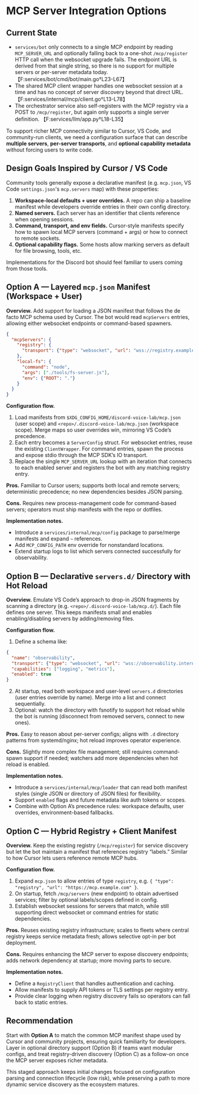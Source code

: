 # MCP Server Integration Options

## Current State

- `services/bot` only connects to a single MCP endpoint by reading `MCP_SERVER_URL` and optionally falling back to a one-shot `/mcp/register` HTTP call when the websocket upgrade fails. The endpoint URL is derived from that single string, so there is no support for multiple servers or per-server metadata today. 【F:services/bot/cmd/bot/main.go†L23-L67】
- The shared MCP client wrapper handles one websocket session at a time and has no concept of server discovery beyond that direct URL. 【F:services/internal/mcp/client.go†L13-L78】
- The orchestrator service also self-registers with the MCP registry via a POST to `/mcp/register`, but again only supports a single server definition. 【F:services/llm/app.py†L18-L35】

To support richer MCP connectivity similar to Cursor, VS Code, and community-run clients, we need a configuration surface that can describe **multiple servers**, **per-server transports**, and **optional capability metadata** without forcing users to write code.

## Design Goals Inspired by Cursor / VS Code

Community tools generally expose a declarative manifest (e.g. `mcp.json`, VS Code `settings.json`'s `mcp.servers` map) with these properties:

1. **Workspace-local defaults + user overrides.** A repo can ship a baseline manifest while developers override entries in their own config directory.
2. **Named servers.** Each server has an identifier that clients reference when opening sessions.
3. **Command, transport, and env fields.** Cursor-style manifests specify how to spawn local MCP servers (command + args) or how to connect to remote sockets.
4. **Optional capability flags.** Some hosts allow marking servers as default for file browsing, tools, etc.

Implementations for the Discord bot should feel familiar to users coming from those tools.

## Option A — Layered `mcp.json` Manifest (Workspace + User)

**Overview.** Add support for loading a JSON manifest that follows the de facto MCP schema used by Cursor. The bot would read `mcpServers` entries, allowing either websocket endpoints or command-based spawners.

```json
{
  "mcpServers": {
    "registry": {
      "transport": {"type": "websocket", "url": "wss://registry.example.com/mcp/ws"}
    },
    "local-fs": {
      "command": "node",
      "args": ["./tools/fs-server.js"],
      "env": {"ROOT": "."}
    }
  }
}
```

**Configuration flow.**

1. Load manifests from `$XDG_CONFIG_HOME/discord-voice-lab/mcp.json` (user scope) and `<repo>/.discord-voice-lab/mcp.json` (workspace scope). Merge maps so user overrides win, mirroring VS Code’s precedence.
2. Each entry becomes a `ServerConfig` struct. For websocket entries, reuse the existing `ClientWrapper`. For command entries, spawn the process and expose stdio through the MCP SDK’s IO transport.
3. Replace the single `MCP_SERVER_URL` lookup with an iteration that connects to each enabled server and registers the bot with any matching registry entry.

**Pros.** Familiar to Cursor users; supports both local and remote servers; deterministic precedence; no new dependencies besides JSON parsing.

**Cons.** Requires new process-management code for command-based servers; operators must ship manifests with the repo or dotfiles.

**Implementation notes.**

- Introduce a `services/internal/mcp/config` package to parse/merge manifests and expand `~` references.
- Add `MCP_CONFIG_PATH` env override for nonstandard locations.
- Extend startup logs to list which servers connected successfully for observability.

## Option B — Declarative `servers.d/` Directory with Hot Reload

**Overview.** Emulate VS Code’s approach to drop-in JSON fragments by scanning a directory (e.g. `<repo>/.discord-voice-lab/mcp.d/`). Each file defines one server. This keeps manifests small and enables enabling/disabling servers by adding/removing files.

**Configuration flow.**

1. Define a schema like:

```json
{
  "name": "observability",
  "transport": {"type": "websocket", "url": "wss://observability.internal/mcp/ws"},
  "capabilities": ["logging", "metrics"],
  "enabled": true
}
```

2. At startup, read both workspace and user-level `servers.d` directories (user entries override by name). Merge into a list and connect sequentially.
3. Optional: watch the directory with fsnotify to support hot reload while the bot is running (disconnect from removed servers, connect to new ones).

**Pros.** Easy to reason about per-server configs; aligns with `.d` directory patterns from systemd/nginx; hot reload improves operator experience.

**Cons.** Slightly more complex file management; still requires command-spawn support if needed; watchers add more dependencies when hot reload is enabled.

**Implementation notes.**

- Introduce a `services/internal/mcp/loader` that can read both manifest styles (single JSON or directory of JSON files) for flexibility.
- Support `enabled` flags and future metadata like auth tokens or scopes.
- Combine with Option A’s precedence rules: workspace defaults, user overrides, environment-based fallbacks.

## Option C — Hybrid Registry + Client Manifest

**Overview.** Keep the existing registry (`/mcp/register`) for service discovery but let the bot maintain a manifest that references registry “labels.” Similar to how Cursor lets users reference remote MCP hubs.

**Configuration flow.**

1. Expand `mcp.json` to allow entries of type `registry`, e.g. `{ "type": "registry", "url": "https://mcp.example.com" }`.
2. On startup, fetch `/mcp/servers` (new endpoint) to obtain advertised services; filter by optional labels/scopes defined in config.
3. Establish websocket sessions for servers that match, while still supporting direct websocket or command entries for static dependencies.

**Pros.** Reuses existing registry infrastructure; scales to fleets where central registry keeps service metadata fresh; allows selective opt-in per bot deployment.

**Cons.** Requires enhancing the MCP server to expose discovery endpoints; adds network dependency at startup; more moving parts to secure.

**Implementation notes.**

- Define a `RegistryClient` that handles authentication and caching.
- Allow manifests to supply API tokens or TLS settings per registry entry.
- Provide clear logging when registry discovery fails so operators can fall back to static entries.

## Recommendation

Start with **Option A** to match the common MCP manifest shape used by Cursor and community projects, ensuring quick familiarity for developers. Layer in optional directory support (Option B) if teams want modular configs, and treat registry-driven discovery (Option C) as a follow-on once the MCP server exposes richer metadata.

This staged approach keeps initial changes focused on configuration parsing and connection lifecycle (low risk), while preserving a path to more dynamic service discovery as the ecosystem matures.
